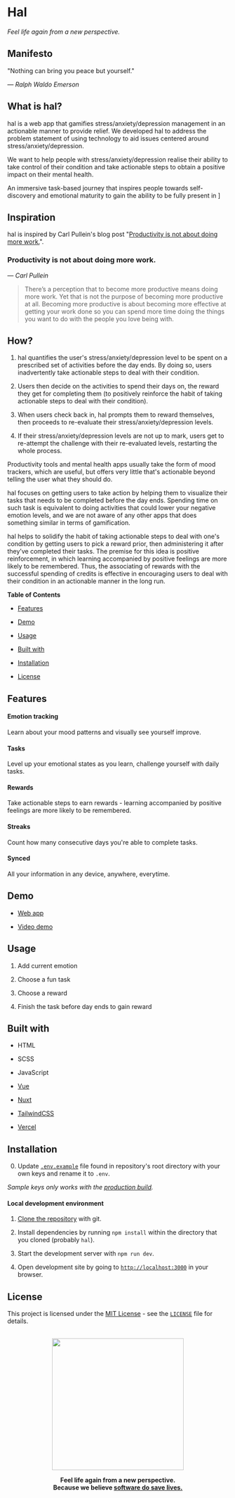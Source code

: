 <p align="center">
  <h1>Hal</h1>
  <i>Feel life again from a new perspective.</i>
</p>

## **Manifesto**

"Nothing can bring you peace but yourself."

_— Ralph Waldo Emerson_

## **What is hal?**

hal is a web app that gamifies stress/anxiety/depression management in an actionable manner to provide relief. We developed hal to address the problem statement of using technology to aid issues centered around stress/anxiety/depression.

We want to help people with stress/anxiety/depression realise their ability to take control of their condition and take actionable steps to obtain a positive impact on their mental health.

An immersive task-based journey that inspires people towards self-discovery and emotional maturity to gain the ability to be fully present in ]

## **Inspiration**

hal is inspired by Carl Pullein's blog post "[Productivity is not about doing more work.](https://medium.com/carl-pullein/productivity-is-not-about-doing-more-work-25a0bb1fdf22)".

### Productivity is not about doing more work.

_— Carl Pullein_

> There’s a perception that to become more productive means doing more work. Yet that is not the purpose of becoming more productive at all. Becoming more productive is about becoming more effective at getting your work done so you can spend more time doing the things you want to do with the people you love being with.

## **How?**

1. hal quantifies the user's stress/anxiety/depression level to be spent on a prescribed set of activities before the day ends. By doing so, users inadvertently take actionable steps to deal with their condition.

2. Users then decide on the activities to spend their days on, the reward they get for completing them (to positively reinforce the habit of taking actionable steps to deal with their condition).

3. When users check back in, hal prompts them to reward themselves, then proceeds to re-evaluate their stress/anxiety/depression levels.

4. If their stress/anxiety/depression levels are not up to mark, users get to re-attempt the challenge with their re-evaluated levels, restarting the whole process.

Productivity tools and mental health apps usually take the form of mood trackers, which are useful, but offers very little that's actionable beyond telling the user what they should do.

hal focuses on getting users to take action by helping them to visualize their tasks that needs to be completed before the day ends. Spending time on such task is equivalent to doing activities that could lower your negative emotion levels, and we are not aware of any other apps that does something similar in terms of gamification.

hal helps to solidify the habit of taking actionable steps to deal with one's condition by getting users to pick a reward prior, then administering it after they’ve completed their tasks. The premise for this idea is positive reinforcement, in which learning accompanied by positive feelings are more likely to be remembered. Thus, the associating of rewards with the successful spending of credits is effective in encouraging users to deal with their condition in an actionable manner in the long run.

**Table of Contents**

- [Features](#Features)

- [Demo](#Demo)

- [Usage](#Usage)

- [Built with](#built-with)

- [Installation](#Installation)

- [License](#License)

## **Features**

#### **Emotion tracking**

Learn about your mood patterns and visually see yourself improve.

#### **Tasks**

Level up your emotional states as you learn, challenge yourself with daily tasks.

#### **Rewards**

Take actionable steps to earn rewards - learning accompanied by positive feelings are more likely to be remembered.

#### **Streaks**

Count how many consecutive days you're able to complete tasks.

#### **Synced**

All your information in any device, anywhere, everytime.

## **Demo**

- [Web app]()

- [Video demo](https://www.youtube.com/watch?v=)

## **Usage**

1. Add current emotion

2. Choose a fun task

3. Choose a reward

4. Finish the task before day ends to gain reward

## **Built with**

- HTML

- SCSS

- JavaScript

- [Vue](https://vuejs.org)

- [Nuxt](https://nuxtjs.org)

- [TailwindCSS](https://tailwindcss.com)

- [Vercel](https://vercel.com)

## **Installation**

0. Update [`.env.example`](https://github.com/zaidmukaddam/hal/blob/master/.env.example) file found in repository's root directory with your own keys and rename it to `.env`.

_Sample keys only works with the [production build](https://hal.vercel.app)._

#### Local development environment

1. [Clone the repository](https://help.github.com/en/articles/cloning-a-repository) with git.

2. Install dependencies by running `npm install` within the directory that you cloned (probably `hal`).

3. Start the development server with `npm run dev`.

4. Open development site by going to [`http://localhost:3000`](http://localhost:3000) in your browser.

## **License**

This project is licensed under the [MIT License](https://opensource.org/licenses/MIT) - see the [`LICENSE`](https://github.com/zaidmukaddam/hal/blob/main/LICENSE) file for details.

<p align="center">
  <br>
  <img src="https://i.giphy.com/media/cJfV9CjH393seMpIan/giphy.gif" width="300">
</p>

<p align="center">
  <b>Feel life again from a new perspective.<br>Because we believe <ins>software do save lives.</ins></b>
</p>
